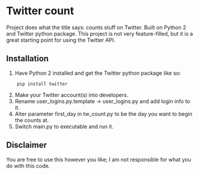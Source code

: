 # Twitter count
Project does what the title says: counts stuff on Twitter. 
Built on Python 2 and Twitter python package.
This project is not very feature-filled, but it is a great starting point for using the Twitter API.

## Installation
1. Have Python 2 installed and get the Twitter python package like so:

```
	pip install twitter	
```
2. Make your Twitter account(s) into developers. 
3. Rename user_logins.py.template -> user_logins.py and add login info to it.
4. Alter parameter first_day in tw_count.py to be the day you want to begin the counts at.
5. Switch main.py to executable and run it.

## Disclaimer
You are free to use this however you like; I am not responsible for what you do with this code.

